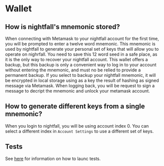 # Wallet

## How is nightfall's mnemonic stored?
When connecting with Metamask to your nightfall account for the first time, you will be prompted to enter a twelve word
mnemonic. This mnemonic is used by nightfall to generate your personal set of keys that will allow you to operate on nighrfall.
You need to save this 12 word seed in a safe place, as it is the only way to recover your nightfall account.
This wallet offers a backup, but this backup is only a convenient way to log in to your account without entering the mnemonic, and
must no be relied to provide a permanent backup.
If you select to backup your nightfall mnemonic, it will be encrypted in local storage using as a key the result of hashing as signed message via Metamask. When logging back, you will be request to sign a message to decript the mnemonic and unlock your metamask account.

## How to generate different keys from a single mnemonic?
When you login to nightfall, you will be using account index 0. You can select a different index in `Account Settings` to use a different set of keys.

## Tests
See [here](https://github.com/EYBlockchain/nightfall_3/wallet/test/README.md) for information on how to launc tests.
